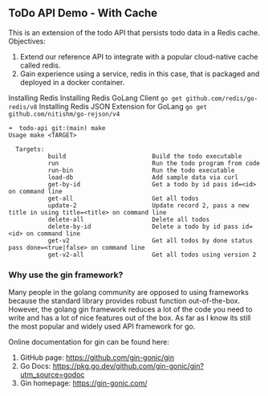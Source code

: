 ## ToDo API Demo - With Cache

This is an extension of the todo API that persists todo data in a Redis cache.  Objectives:

1. Extend our reference API to integrate with a popular cloud-native cache called redis.
2. Gain experience using a service, redis in this case, that is packaged and deployed in a docker container.

Installing Redis
Installing Redis GoLang Client `go get github.com/redis/go-redis/v8`
Installing Redis JSON Extension for GoLang `go get github.com/nitishm/go-rejson/v4`




```
➜  todo-api git:(main) make
Usage make <TARGET>

  Targets:
           build                        Build the todo executable
           run                          Run the todo program from code
           run-bin                      Run the todo executable
           load-db                      Add sample data via curl
           get-by-id                    Get a todo by id pass id=<id> on command line
           get-all                      Get all todos
           update-2                     Update record 2, pass a new title in using title=<title> on command line
           delete-all                   Delete all todos
           delete-by-id                 Delete a todo by id pass id=<id> on command line
           get-v2                       Get all todos by done status pass done=<true|false> on command line
           get-v2-all                   Get all todos using version 2
```

### Why use the gin framework?

Many people in the golang community are opposed to using frameworks because the standard library provides robust function out-of-the-box.  However, the golang gin framework reduces a lot of the code you need to write and has a lot of nice features out of the box.  As far as I know its still the most popular and widely used API framework for go.

Online documentation for gin can be found here:

1. GitHub page: https://github.com/gin-gonic/gin
2. Go Docs: https://pkg.go.dev/github.com/gin-gonic/gin?utm_source=godoc
3. Gin homepage: https://gin-gonic.com/